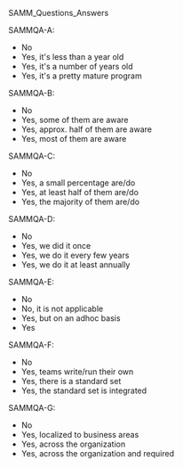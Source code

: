 SAMM_Questions_Answers

SAMMQA-A:
- No
- Yes, it's less than a year old
- Yes, it's a number of years old
- Yes, it's a pretty mature program

SAMMQA-B:
- No
- Yes, some of them are aware
- Yes, approx. half of them are aware
- Yes, most of them are aware

SAMMQA-C:
- No
- Yes, a small percentage are/do
- Yes, at least half of them are/do
- Yes, the majority of them are/do

SAMMQA-D:
- No
- Yes, we did it once
- Yes, we do it every few years
- Yes, we do it at least annually

SAMMQA-E:
- No
- No, it is not applicable
- Yes, but on an adhoc basis
- Yes

SAMMQA-F:
- No
- Yes, teams write/run their own
- Yes, there is a standard set
- Yes, the standard set is integrated

SAMMQA-G:
- No
- Yes, localized to business areas
- Yes, across the organization
- Yes, across the organization and required
